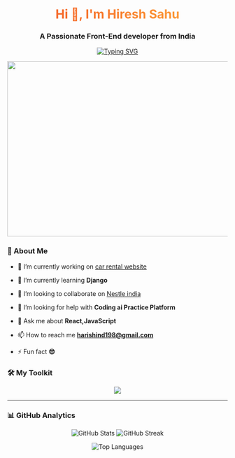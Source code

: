 <!-- Header with glowing effect -->
<h1 align="center" style="color:#f35626; background-image: linear-gradient(92deg, #f35626, #feab3a); -webkit-background-clip: text; color: transparent; animation: glow 1s ease-in-out infinite alternate;">
  Hi 👋, I'm Hiresh Sahu
</h1>
  <h3 align="center">A Passionate Front-End developer from India</h3>

<!-- Typing animated bio -->
<p align="center">

  <a href="https://readme-typing-svg.demolab.com/demo/?lines=A+Front-End+Developer+from+India;React.js+%7C+JavaScript+%7C+Django+Lover;Always+Learning+New+Things!&font=Fira+Code&center=true&width=600&height=45&color=00FEEF&vCenter=true&size=22&pause=1000">
    <img src="https://readme-typing-svg.demolab.com?font=Fira+Code&size=22&pause=1000&color=F7F7F7&center=true&vCenter=true&width=600&lines=A+Frontend+Developer+from+India;React+%7C+JavaScript+%7C+Django+Lover;Always+Learning+New+Things!" alt="Typing SVG" />
  </a>
</p>

<!-- Hero animation -->
<p align="center">
  <img src="https://raw.githubusercontent.com/abhisheknaiidu/abhisheknaiidu/master/code.gif" width="850" height="400" />
</p>


### 🧠 About Me
- 🔭 I’m currently working on [car rental website](https://motor-mart-mu.vercel.app/)

- 🌱 I’m currently learning **Django**

- 👯 I’m looking to collaborate on [Nestle india](nestle-india-clone.vercel.app)

- 🤝 I’m looking for help with **Coding ai Practice Platform**

- 💬 Ask me about **React,JavaScript**

- 📫 How to reach me **harishind198@gmail.com**

- ⚡ Fun fact **😎**




### 🛠️ My Toolkit

<p align="center">
  <img src="https://skillicons.dev/icons?i=html,css,js,react,tailwind,bootstrap,python,django,figma,github,java,mysql,nodejs,photoshop,illustrator" />
</p>

---

### 📊 GitHub Analytics

<p align="center">
  <img src="https://github-readme-stats.vercel.app/api?username=hiresh1002&show_icons=true&theme=tokyonight" alt="GitHub Stats" />
  <img src="https://github-readme-streak-stats.herokuapp.com/?user=hiresh1002&theme=tokyonight" alt="GitHub Streak" />
</p>

<p align="center">
  <img src="https://github-readme-stats.vercel.app/api/top-langs/?username=hiresh1002&layout=compact&theme=tokyonight" alt="Top Languages" />
</p>

